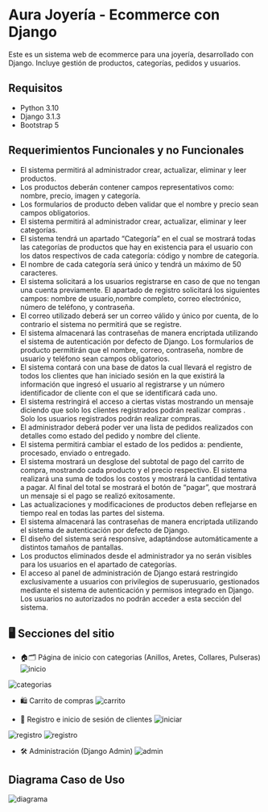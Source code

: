 # Aura Joyería - Ecommerce con Django
Este es un sistema web de ecommerce para una joyería, desarrollado con Django.
Incluye gestión de productos, categorías, pedidos y usuarios.

## Requisitos
- Python 3.10 
- Django 3.1.3
- Bootstrap 5

## Requerimientos Funcionales y no Funcionales 
- El sistema permitirá al administrador crear, actualizar, eliminar y leer productos.
- Los productos deberán contener campos representativos como: nombre, precio, imagen y categoría.
- Los formularios de producto deben validar que el nombre y precio sean campos obligatorios.
- El sistema permitirá al administrador crear, actualizar, eliminar y leer categorías.
- El sistema tendrá un apartado “Categoría” en el cual se mostrará todas las categorías de productos que hay en existencia para el usuario con los datos respectivos de cada categoría: código y nombre de categoría.
- El nombre de cada categoría será único y tendrá un máximo de 50 caracteres.
- El sistema solicitará a los usuarios registrarse en caso de que no tengan una cuenta previamente. El apartado de registro solicitará los siguientes campos: nombre de usuario,nombre completo, correo electrónico, número de teléfono, y contraseña.
- El correo utilizado deberá ser un correo válido y único por cuenta, de lo contrario el sistema no permitirá que se registre.
- El sistema almacenará las contraseñas de manera encriptada utilizando el sistema de autenticación por defecto de Django.
Los formularios de producto permitirán que el nombre, correo, contraseña, nombre de usuario y teléfono sean campos obligatorios.
- El sistema contará con una base de datos la cual llevará el registro de todos los clientes que han iniciado sesión en la que existirá la información que ingresó el usuario al registrarse y un número identificador de cliente con el que se identificará cada uno.
- El sistema restringirá el acceso a ciertas vistas mostrando un mensaje diciendo que solo los clientes registrados podrán realizar compras . Solo los usuarios registrados podrán realizar compras.
- El administrador deberá poder ver una lista de pedidos realizados con detalles como estado del pedido y nombre del cliente.
- El sistema permitirá cambiar el estado de los pedidos a: pendiente, procesado, enviado o entregado.
- El sistema mostrará un desglose del subtotal de pago del carrito de compra, mostrando cada producto y el precio respectivo. El sistema realizará una suma de todos los costos y mostrará la cantidad tentativa a pagar. Al final del total se mostrará el botón de “pagar”, que mostrará un mensaje si el pago se realizó exitosamente.
- Las actualizaciones y modificaciones de productos deben reflejarse en tiempo real en todas las partes del sistema.
- El sistema almacenará las contraseñas de manera encriptada utilizando el sistema de autenticación por defecto de Django.
- El diseño del sistema será responsive, adaptándose automáticamente a distintos tamaños de pantallas.
- Los productos eliminados desde el administrador ya no serán visibles para los usuarios en el apartado de categorías.
- El acceso al panel de administración de Django estará restringido exclusivamente a usuarios con privilegios de superusuario, gestionados mediante el sistema de autenticación y permisos integrado en Django. Los usuarios no autorizados no podrán acceder a esta sección del sistema.


## 🖥️ Secciones del sitio
- 🏠🗂️ Página de inicio con categorias (Anillos, Aretes, Collares, Pulseras)
![inicio](Gestion/static/img/README/inicio1.png)

![categorias](Gestion/static/img/README/cateogorias.png)

- 🛍️ Carrito de compras
![carrito](Gestion/static/img/README/carrito.png)

- 👤 Registro e inicio de sesión de clientes
![iniciar](Gestion/static/img/README/iniciarsesion.png)

![registro](Gestion/static/img/README/registro.png)
![registro](Gestion/static/img/README/registroo.png)

- 🛠️ Administración (Django Admin)
![admin](Gestion/static/img/README/admin.png)

## Diagrama Caso de Uso 
![diagrama](Gestion/static/img/README/diagrama.png)